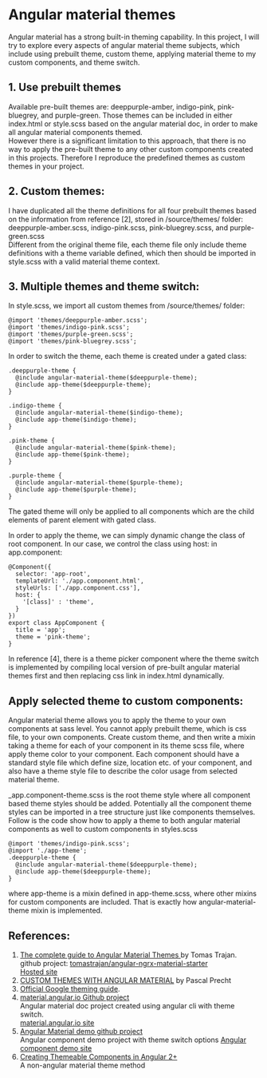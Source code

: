 # Angular material themes

Angular material has a strong built-in theming capability. In this project, I will try to explore every aspects of angular material theme subjects, which include using prebuilt theme, custom theme, applying material theme to my custom components, and theme switch.

## 1. Use prebuilt themes  
Available pre-built themes are: deeppurple-amber, indigo-pink, pink-bluegrey, and purple-green. Those themes can be included in either index.html or style.scss based on the angular material doc, in order to make all angular material components themed.  
However there is a significant limitation to this approach, that there is no way to apply the pre-built theme to any other custom components created in this projects. Therefore I reproduce the predefined themes as custom themes in your project.

## 2. Custom themes:
I have duplicated all the theme definitions for all four prebuilt themes based on the information from reference [2], stored in /source/themes/ folder:  
deeppurple-amber.scss, indigo-pink.scss, pink-bluegrey.scss, and purple-green.scss  
Different from the original theme file, each theme file only include theme definitions with a theme variable defined, which then should be imported in style.scss with a valid material theme context.

## 3. Multiple themes and theme switch:
In style.scss, we import all custom themes from /source/themes/ folder:
```
@import 'themes/deeppurple-amber.scss';
@import 'themes/indigo-pink.scss';
@import 'themes/purple-green.scss';
@import 'themes/pink-bluegrey.scss';
```
In order to switch the theme, each theme is created under a gated class:
```
.deeppurple-theme {
  @include angular-material-theme($deeppurple-theme);
  @include app-theme($deeppurple-theme);
}

.indigo-theme {
  @include angular-material-theme($indigo-theme);
  @include app-theme($indigo-theme);
}

.pink-theme {
  @include angular-material-theme($pink-theme);
  @include app-theme($pink-theme);
}

.purple-theme {
  @include angular-material-theme($purple-theme);
  @include app-theme($purple-theme);
}
```
The gated theme will only be applied to all components which are the child elements of parent element with gated class.  

In order to apply the theme, we can simply dynamic change the class of root component. In our case, we control the class using host: in app.component:  
```
@Component({
  selector: 'app-root',
  templateUrl: './app.component.html',
  styleUrls: ['./app.component.css'],
  host: {
    '[class]' : 'theme',
  }
})
export class AppComponent {
  title = 'app';
  theme = 'pink-theme';
}
```

In reference [4], there is a theme picker component where the theme switch is implemented by compiling local version of pre-built angular material themes first and then replacing css link in index.html dynamically.

## Apply selected theme to custom components:
Angular material theme allows you to apply the theme to your own components at sass level.  You cannot apply prebuilt theme, which is css file, to your own components. 
Create custom theme, and then write a mixin taking a theme for each of your component in its theme scss file, where apply theme color to your component. Each component should have a standard style file which define size, location etc. of your component, and also have a theme style file to describe the color usage from selected material theme.

_app.component-theme.scss is the root theme style where all component based theme styles should be added. Potentially all the component theme styles can be imported in a tree structure just like components themselves. Follow is the code show how to apply a theme to both angular material components as well to custom components in styles.scss 

```
@import 'themes/indigo-pink.scss';
@import './app-theme';
.deeppurple-theme {
  @include angular-material-theme($deeppurple-theme);
  @include app-theme($deeppurple-theme);
}
```
where app-theme is a mixin defined in app-theme.scss, where other mixins for custom components are included.
That is exactly how angular-material-theme mixin is implemented.

## **References**:
1. [The complete guide to Angular Material Themes ](https://medium.com/@tomastrajan/the-complete-guide-to-angular-material-themes-4d165a9d24d1) by Tomas Trajan.  
github project: [tomastrajan/angular-ngrx-material-starter](https://github.com/tomastrajan/angular-ngrx-material-starter)  
[Hosted site](https://tomastrajan.github.io/angular-ngrx-material-starter#/about)
2. [CUSTOM THEMES WITH ANGULAR MATERIAL](https://blog.thoughtram.io/angular/2017/05/23/custom-themes-with-angular-material.html) by Pascal Precht  
3. [Official Google theming guide](https://github.com/angular/material2/blob/master/guides/theming.md).
4. [material.angular.io Github project](https://github.com/angular/material.angular.io)  
Angular material doc project created using angular cli with theme switch.  
[material.angular.io site](https://material.angular.io/)
5. [Angular Material demo github project](https://github.com/angular/material2/tree/master/src/demo-app)  
Angular component demo project with theme switch options
[Angular component demo site](https://tina-material-tree.firebaseapp.com/)
6. [Creating Themeable Components in Angular 2+ ](http://anasfirdousi.com/creating-theamable-components-in-angular.html)  
A non-angular material theme method